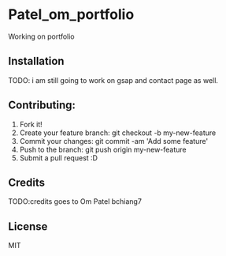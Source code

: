 # Patel_om_portfolio
Working on portfolio

## Installation
TODO: i am still going to work on gsap and contact page as well.

## Contributing:
1. Fork it!
2. Create your feature branch: git checkout -b my-new-feature
3. Commit your changes: git commit -am 'Add some feature'
4. Push to the branch: git push origin my-new-feature
5. Submit a pull request :D

## Credits
TODO:credits goes to
 Om Patel
 bchiang7

## License
MIT